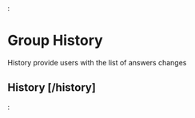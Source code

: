 :[](data_structures.md)

# Group History
History provide users with the list of answers changes

## History [/history]
:[](get_history.md)